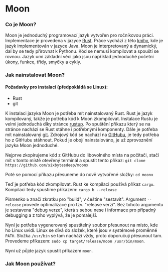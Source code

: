 # Moon

### Co je Moon?
Moon je jednoduchý programovací jazyk vytvořen pro ročníkovou práci. Implementace je provedena v jazyce [Rust](https://www.rust-lang.org/). Práce vychází z této [knihy](https://craftinginterpreters.com/), kde je jazyk implementován v jazyce Java. Moon je interpretovaný a dynamický, dal by se tedy přirovnat k Pythonu. Kód se nemusí kompilovat a spouští se rovnou. Jazyk umí základní věci jako jsou například jednoduché početní úkony, funkce, třídy, smyčky a cykly.

### Jak nainstalovat Moon?
#### Požadavky pro instalaci (předpokládá se Linux):
- Rust
- git

K instalaci jazyka Moon je potřeba mít nainstalovaný Rust. Rust je jazyk kompilovaný, takže je potřeba kód k Moon zkompilovat. Instalace Rustu je velmi jednoduchá díky stránce [rustup](https://rustup.rs/). Po spuštění příkazu který se na stránce nachází se Rust stáhne i potřebnými komponenty. Dále je potřeba mít nainstalovaný [git](https://git-scm.com/). Zdrojový kód se nachází na [GitHubu](https://github.com/), je tedy potřeba ho z GitHubu stáhnout. Pokud je obojí nainstalováno, je už zprovoznění jazyka Moon jednoduché.

Nejprve zkopírujeme kód z GitHubu do libovolného místa na počítači, stačí mít v tomto místě otevřený terminál a spustit tento příkaz:
`git clone https://github.com/sixbytesdeep/moonx`

Poté se pomocí příkazu přesuneme do nově vytvořené složky:
`cd moonx` 

Teď je potřeba kód zkompilovat. Rust ke kompilaci používá příkaz `cargo`. Kompilaci tedy spustíme příkazem:
`cargo b --release`

Písmenko `b` značí zkratku pro "build", v češtine "sestavit". Argument `--release` provede optimalizace pro tzv. "release verzi". Bez tohoto argumentu je sestavena "debug verze", která s sebou nese i informace pro případný debugging a z toho vyplývá, že je pomalejší.

Nyní je potřeba vygenerovaný spustitelný soubor přesunout na místo, kde ho Linux uvidí. Linux se dívá do složek, které jsou v systémové proměnné `PATH`. Složka `/usr/bin` se tam nachází vždy, proto doporučuji přesunout tam. Provedeme příkazem:
`sudo cp target/release/moon /usr/bin/moon`.

Nyní už půjde jazyk spustit příkazem `moon`.

### Jak Moon používat?
